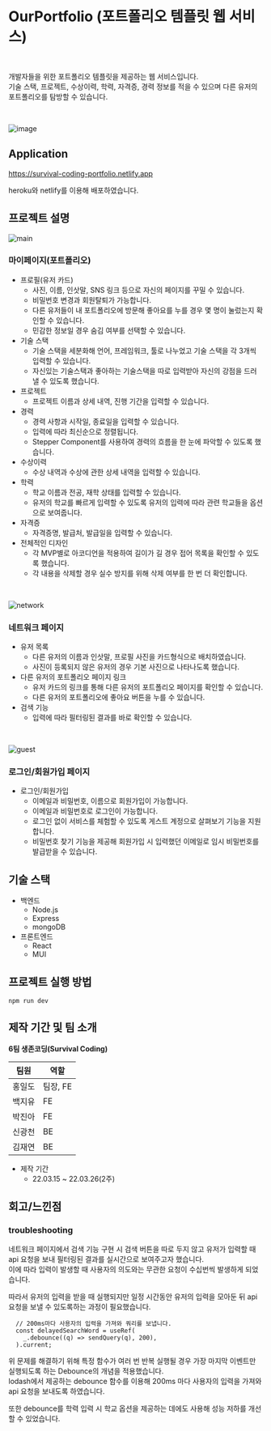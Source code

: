 # OurPortfolio (포트폴리오 템플릿 웹 서비스)

<br/>

개발자들을 위한 포트폴리오 템플릿을 제공하는 웹 서비스입니다.  
기술 스택, 프로젝트, 수상이력, 학력, 자격증, 경력 정보를 적을 수 있으며 다른 유저의 포트폴리오를 탐방할 수 있습니다.  

<br/>

![image](https://user-images.githubusercontent.com/28249915/175800346-677c3577-6732-45d0-82f6-e566a20f1340.png)

## Application
https://survival-coding-portfolio.netlify.app

heroku와 netlify를 이용해 배포하였습니다.  

## 프로젝트 설명

![main](https://user-images.githubusercontent.com/28249915/175802516-b9d0ce3c-cdbe-467a-a905-cc848ff65cd4.gif)


### 마이페이지(포트폴리오)
- 프로필(유저 카드)
   - 사진, 이름, 인삿말, SNS 링크 등으로 자신의 페이지를 꾸밀 수 있습니다.
   - 비밀번호 변경과 회원탈퇴가 가능합니다. 
   - 다른 유저들이 내 포트폴리오에 방문해 좋아요를 누를 경우 몇 명이 눌렀는지 확인할 수 있습니다.
   - 민감한 정보일 경우 숨김 여부를 선택할 수 있습니다.
- 기술 스택
  - 기술 스택을 세분화해 언어, 프레임워크, 툴로 나누었고 기술 스택을 각 3개씩 입력할 수 있습니다.
  - 자신있는 기술스택과 좋아하는 기술스택을 따로 입력받아 자신의 강점을 드러낼 수 있도록 했습니다.
- 프로젝트
  - 프로젝트 이름과 상세 내역, 진행 기간을 입력할 수 있습니다.
- 경력
  - 경력 사항과 시작일, 종료일을 입력할 수 있습니다.
  - 입력에 따라 최신순으로 정렬됩니다.
  - Stepper Component를 사용하여 경력의 흐름을 한 눈에 파악할 수 있도록 했습니다.
- 수상이력
  - 수상 내역과 수상에 관한 상세 내역을 입력할 수 있습니다.
- 학력
  - 학교 이름과 전공, 재학 상태를 입력할 수 있습니다. 
  - 유저의 학교를 빠르게 입력할 수 있도록 유저의 입력에 따라 관련 학교들을 옵션으로 보여줍니다.
- 자격증
  - 자격증명, 발급처, 발급일을 입력할 수 있습니다.
- 전체적인 디자인
  - 각 MVP별로 아코디언을 적용하여 길이가 길 경우 접어 목록을 확인할 수 있도록 했습니다.
  - 각 내용을 삭제할 경우 실수 방지를 위해 삭제 여부를 한 번 더 확인합니다.

<br />

![network](https://user-images.githubusercontent.com/28249915/175802520-a60ba7ec-c934-422d-b877-7199be3581b3.gif)


### 네트워크 페이지
- 유저 목록
  - 다른 유저의 이름과 인삿말, 프로필 사진을 카드형식으로 배치하였습니다. 
  - 사진이 등록되지 않은 유저의 경우 기본 사진으로 나타나도록 했습니다.
- 다른 유저의 포트폴리오 페이지 링크
  - 유저 카드의 링크를 통해 다른 유저의 포트폴리오 페이지를 확인할 수 있습니다. 
  - 다른 유저의 포트폴리오에 좋아요 버튼을 누를 수 있습니다.
- 검색 기능 
  - 입력에 따라 필터링된 결과를 바로 확인할 수 있습니다. 

<br />

![guest](https://user-images.githubusercontent.com/28249915/175802544-e2207eb9-b2d5-49f9-90b6-1022fe51eca6.gif)


### 로그인/회원가입 페이지
- 로그인/회원가입
  - 이메일과 비밀번호, 이름으로 회원가입이 가능합니다.
  - 이메일과 비밀번호로 로그인이 가능합니다.
  - 로그인 없이 서비스를 체험할 수 있도록 게스트 계정으로 살펴보기 기능을 지원합니다.
  - 비밀번호 찾기 기능을 제공해 회원가입 시 입력했던 이메일로 임시 비밀번호를 발급받을 수 있습니다.

## 기술 스택
- 백엔드
	- Node.js
	- Express
	- mongoDB
- 프론트엔드
	- React
	- MUI

## 프로젝트 실행 방법

    npm run dev

## 제작 기간 및 팀 소개
**6팀 생존코딩(Survival Coding)**

| 팀원 | 역할 |
|--|--|
| 홍일도 | 팀장, FE |
| 백지유 | FE |
| 박진아 | FE |
| 신광천 | BE |
| 김재연 | BE |

- 제작 기간
  - 22.03.15 ~ 22.03.26(2주)


## 회고/느낀점

### troubleshooting
네트워크 페이지에서 검색 기능 구현 시 검색 버튼을 따로 두지 않고 유저가 입력할 때 api 요청을 보내 필터링된 결과를 실시간으로 보여주고자 했습니다.    
이에 따라 입력이 발생할 때 사용자의 의도와는 무관한 요청이 수십번씩 발생하게 되었습니다.  

따라서 유저의 입력을 받을 때 실행되지만 일정 시간동안 유저의 입력을 모아둔 뒤 api 요청을 보낼 수 있도록하는 과정이 필요했습니다.  

```
  // 200ms마다 사용자의 입력을 가져와 쿼리를 보냅니다.
  const delayedSearchWord = useRef(
    _.debounce((q) => sendQuery(q), 200),
  ).current;
```

위 문제를 해결하기 위해 특정 함수가 여러 번 반복 실행될 경우 가장 마지막 이벤트만 실행되도록 하는 Debounce의 개념을 적용했습니다.  
lodash에서 제공하는 debounce 함수를 이용해 200ms 마다 사용자의 입력을 가져와 api 요청을 보내도록 하였습니다.  

또한 debounce를 학력 입력 시 학교 옵션을 제공하는 데에도 사용해 성능 저하를 개선할 수 있었습니다.  
